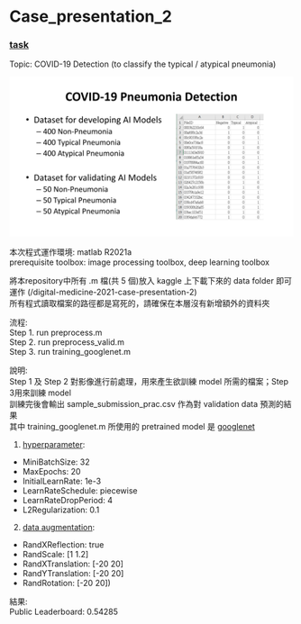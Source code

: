 # Case_presentation_2

### [task](https://www.kaggle.com/c/digital-medicine-2021-case-presentation-2/leaderboard)  
Topic: COVID-19 Detection (to classify the typical / atypical pneumonia)  

![task](https://github.com/sanwich27/Case_presentation_2/blob/main/task.jpg)  

本次程式運作環境: matlab R2021a  
prerequisite toolbox: image processing toolbox, deep learning toolbox  

將本repository中所有 .m 檔(共 5 個)放入 kaggle 上下載下來的 data folder 即可運作 (/digital-medicine-2021-case-presentation-2)  
所有程式讀取檔案的路徑都是寫死的，請確保在本層沒有新增額外的資料夾  

流程:  
Step 1. run preprocess.m  
Step 2. run preprocess_valid.m  
Step 3. run training_googlenet.m   
  
說明:  
Step 1 及 Step 2 對影像進行前處理，用來產生欲訓練 model 所需的檔案；Step 3用來訓練 model  
訓練完後會輸出 sample_submission_prac.csv 作為對 validation data 預測的結果  
其中 training_googlenet.m 所使用的 pretrained model 是 [googlenet](https://www.mathworks.com/help/deeplearning/ref/googlenet.html)
1. [hyperparameter](https://www.mathworks.com/help/deeplearning/ref/trainingoptions.html):  
- MiniBatchSize: 32  
- MaxEpochs: 20  
- InitialLearnRate: 1e-3  
- LearnRateSchedule: piecewise  
- LearnRateDropPeriod: 4  
- L2Regularization: 0.1      
2. [data augmentation](https://www.mathworks.com/help/deeplearning/ref/imagedataaugmenter.html):  
- RandXReflection: true
- RandScale: [1 1.2]
- RandXTranslation: [-20 20]
- RandYTranslation: [-20 20]
- RandRotation: [-20 20])  

結果:  
Public Leaderboard: 0.54285
